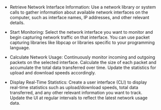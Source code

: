 * Retrieve Network Interface Information: Use a network library or system calls to gather information about available network interfaces on the computer, such as interface names, IP addresses, and other relevant details.

* Start Monitoring: Select the network interface you want to monitor and begin capturing network traffic on that interface. You can use packet capturing libraries like libpcap or libraries specific to your programming language.

* Calculate Network Usage: Continuously monitor incoming and outgoing packets on the selected interface. Calculate the size of each packet and accumulate the total data transferred over time. Update the statistics for upload and download speeds accordingly.

* Display Real-Time Statistics: Create a user interface (CLI) to display real-time statistics such as upload/download speeds, total data transferred, and any other relevant information you want to track. Update the UI at regular intervals to reflect the latest network usage data.
